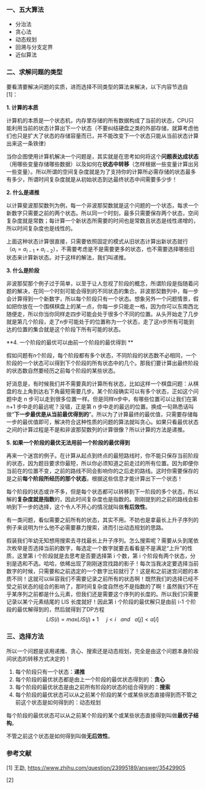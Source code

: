 ### 一、五大算法

* 分治法
* 贪心法
* 动态规划
* 回溯与分支定界
* 近似算法

### 二、求解问题的类型

要看清要解决问题的实质，进而选择不同类型的算法来解决，以下内容节选自 [1]：

**1. 计算的本质**

计算机的本质是一个状态机，内存里存储的所有数据构成了当前的状态，CPU只能利用当前的状态计算出下一个状态（不要纠结硬盘之类的外部存储，就算考虑他们也只是扩大了状态的存储容量而已，并不能改变下一个状态只能从当前状态计算出来这一条铁律）

当你企图使用计算机解决一个问题是，其实就是在思考如何将这个**问题表达成状态**（用哪些变量存储哪些数据）以及如何在**状态中转移**（怎样根据一些变量计算出另一些变量）。所以所谓的空间复杂度就是为了支持你的计算所必需存储的状态最多有多少，所谓时间复杂度就是从初始状态到达最终状态中间需要多少步！

**2. 什么是递推**

以计算斐波那契数列为例，每一个非波那契数就是这个问题的一个状态，每求一个新数字只需要之前的两个状态。所以同一个时刻，最多只需要保存两个状态，空间复杂度就是常数；每计算一个新状态所需要的时间也是常数且状态是线性递增的，所以时间复杂度也是线性的。

上面这种状态计算很直接，只需要依照固定的模式从旧状态计算出新状态就行（$a_i=a_{i-1}+a_{i-2}$），不需要考虑是不是需要更多的状态，也不需要选择哪些旧状态来计算新状态。对于这样的解法，我们叫递推。

**3. 什么是阶段**

非波那契那个例子过于简单，以至于让人忽视了阶段的概念，所谓阶段是指随着问题的解决，在同一个时刻可能会得到的不同状态的集合。非波那契数列中，每一步会计算得到一个新数字，所以每个阶段只有一个状态。想象另外一个问题情景，假如把你放在一个围棋棋盘上的某一点，你每一步只能走一格，因为你可以东南西北随便走，所以你当你同样走四步可能会处于很多个不同的位置。从头开始走了几步就是第几个阶段，走了n步可能处于的位置称为一个状态，走了这n步所有可能到达的位置的集合就是这个阶段下所有可能的状态。

**4. 一个阶段的最优可以由前一个阶段的最优得到 **

假如问题有n个阶段，每个阶段都有多个状态，不同阶段的状态数不必相同，一个阶段的一个状态可以得到下个阶段的所有状态中的几个。那我们要计算出最终阶段的状态数自然要经历之前每个阶段的某些状态。

好消息是，有时候我们并不需要真的计算所有状态，比如这样一个棋盘问题：从棋盘的左上角到达右下角最短需要几步。某个阶段确实可以有多个状态，正如这个问题中走 n 步可以走到很多位置一样。但是同样n步中，有哪些位置可以让我们在第 n+1 步中走的最远呢？没错，正是第 n 步中走的最远的位置。换成一句熟悉话叫做“**下一步最优是从当前最优得到的**”。所以为了计算最终的最优值，只需要存储每一步的最优值即可，解决符合这种性质的问题的算法就叫贪心。如果只看最优状态之间的计算过程是不是和非波那契数列的计算很像？所以计算的方法是递推。

**5. 如果一个阶段的最优无法用前一个阶段的最优得到**

再来一个迷宫的例子。在计算从起点到终点的最短路线时，你不能只保存当前阶段的状态，因为题目要求你最短，所以你必须知道之前走过的所有位置。因为即便你当前在的位置不变，之前的路线不同会影响你的之后走的路线。这时你需要保存的是之前**每个阶段所经历的那个状态**，根据这些信息才能计算出下一个状态！

每个阶段的状态或许不多，但是每个状态都可以转移到下一阶段的多个状态，所以解的**复杂度就是指数**的，因此时间复杂度也是指数的。刚刚提到的之前的路线会影响到下一步的选择，这个令人不开心的情况就叫做**有后效性**。

有一类问题，看似需要之前所有的状态，其实不用。不妨也是拿最长上升子序列的例子来说明为什么他不必需要暴力搜索，进而引出动态规划的思路。

假装我们年幼无知想用搜索去寻找最长上升子序列。怎么搜索呢？需要从头到尾依次枚举是否选择当前的数字，每选定一个数字就要去看看是不是满足“上升”的性质，这里第 i 个阶段就是去思考是否要选择第 i 个数，第 i 个阶段有两个状态，分别是选和不选。哈哈，依稀出现了刚刚迷宫找路的影子！每次当我决定要选择当前数字的时候，只需要和之前选定的一个数字比较就行了！这是和之前迷宫问题的本质不同！这就可以纵容我们不需要记录之前所有的状态啊！既然我们的选择已经不受之前状态的组合的影响了，那时间复杂度自然也不是指数的了啊！虽然我们不在乎某序列之前都是什么元素，但我们还是需要这个序列的长度的。所以我们只需要记录以某个元素结尾的 LIS 长度就好！因此第 i 个阶段的最优解只是由前 i-1 个阶段的最优解得到的，然后就得到了DP方程
$$
LIS(i) = max{LIS(j)+1} \ \ \ \ \ j<i \ \ \  and\ \ \ a[j]<a[i]
$$

### 三、选择方法

所以一个问题是该用递推、贪心、搜索还是动态规划，完全是由这个问题本身阶段间状态的转移方式决定的！

1. 每个阶段只有一个状态：**递推**
2. 每个阶段的最优状态都是由上一个阶段的最优状态得到的：**贪心**
3. 每个阶段的最优状态是由之前所有阶段的状态的组合得到的：**搜索**
4. 每个阶段的最优状态可以从之前某个阶段的某个或某些状态直接得到而不管之前这个状态是如何得到的：动态规划

每个阶段的最优状态可以从之前某个阶段的某个或某些状态直接得到叫做**最优子结构**。

不管之前这个状态是如何得到叫做**无后效性**。

### 参考文献

[1] 王勐, https://www.zhihu.com/question/23995189/answer/35429905

[2] 